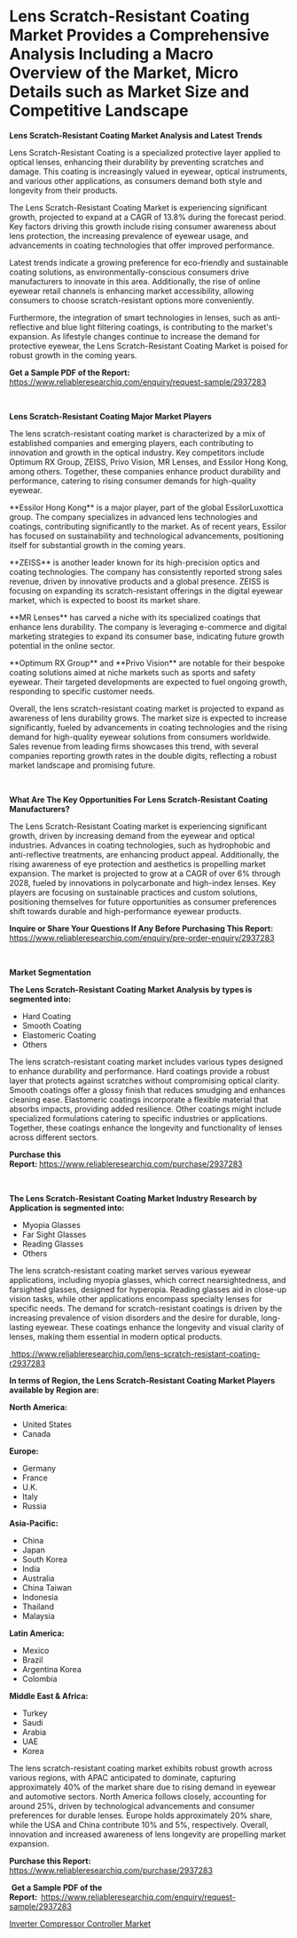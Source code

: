 <p><h1>Lens Scratch-Resistant Coating Market Provides a Comprehensive Analysis Including a Macro Overview of the Market, Micro Details such as Market Size and Competitive Landscape</h1></p><p><strong>Lens Scratch-Resistant Coating Market Analysis and Latest Trends</strong></p>
<p><p>Lens Scratch-Resistant Coating is a specialized protective layer applied to optical lenses, enhancing their durability by preventing scratches and damage. This coating is increasingly valued in eyewear, optical instruments, and various other applications, as consumers demand both style and longevity from their products.</p><p>The Lens Scratch-Resistant Coating Market is experiencing significant growth, projected to expand at a CAGR of 13.8% during the forecast period. Key factors driving this growth include rising consumer awareness about lens protection, the increasing prevalence of eyewear usage, and advancements in coating technologies that offer improved performance. </p><p>Latest trends indicate a growing preference for eco-friendly and sustainable coating solutions, as environmentally-conscious consumers drive manufacturers to innovate in this area. Additionally, the rise of online eyewear retail channels is enhancing market accessibility, allowing consumers to choose scratch-resistant options more conveniently. </p><p>Furthermore, the integration of smart technologies in lenses, such as anti-reflective and blue light filtering coatings, is contributing to the market's expansion. As lifestyle changes continue to increase the demand for protective eyewear, the Lens Scratch-Resistant Coating Market is poised for robust growth in the coming years.</p></p>
<p><strong>Get a Sample PDF of the Report:&nbsp;</strong> <a href="https://www.reliableresearchiq.com/enquiry/request-sample/2937283?utm_campaign=2313&utm_medium=2&utm_source=Github&utm_content=ia&utm_term=14032025&utm_id=lens-scratch-resistant-coating">https://www.reliableresearchiq.com/enquiry/request-sample/2937283</a></p>
<p>&nbsp;</p>
<p><strong>Lens Scratch-Resistant Coating Major Market Players</strong></p>
<p><p>The lens scratch-resistant coating market is characterized by a mix of established companies and emerging players, each contributing to innovation and growth in the optical industry. Key competitors include Optimum RX Group, ZEISS, Privo Vision, MR Lenses, and Essilor Hong Kong, among others. Together, these companies enhance product durability and performance, catering to rising consumer demands for high-quality eyewear.</p><p>**Essilor Hong Kong** is a major player, part of the global EssilorLuxottica group. The company specializes in advanced lens technologies and coatings, contributing significantly to the market. As of recent years, Essilor has focused on sustainability and technological advancements, positioning itself for substantial growth in the coming years.</p><p>**ZEISS** is another leader known for its high-precision optics and coating technologies. The company has consistently reported strong sales revenue, driven by innovative products and a global presence. ZEISS is focusing on expanding its scratch-resistant offerings in the digital eyewear market, which is expected to boost its market share.</p><p>**MR Lenses** has carved a niche with its specialized coatings that enhance lens durability. The company is leveraging e-commerce and digital marketing strategies to expand its consumer base, indicating future growth potential in the online sector.</p><p>**Optimum RX Group** and **Privo Vision** are notable for their bespoke coating solutions aimed at niche markets such as sports and safety eyewear. Their targeted developments are expected to fuel ongoing growth, responding to specific customer needs.</p><p>Overall, the lens scratch-resistant coating market is projected to expand as awareness of lens durability grows. The market size is expected to increase significantly, fueled by advancements in coating technologies and the rising demand for high-quality eyewear solutions from consumers worldwide. Sales revenue from leading firms showcases this trend, with several companies reporting growth rates in the double digits, reflecting a robust market landscape and promising future.</p></p>
<p>&nbsp;</p>
<p><strong>What Are The Key Opportunities For Lens Scratch-Resistant Coating Manufacturers?</strong></p>
<p><p>The Lens Scratch-Resistant Coating market is experiencing significant growth, driven by increasing demand from the eyewear and optical industries. Advances in coating technologies, such as hydrophobic and anti-reflective treatments, are enhancing product appeal. Additionally, the rising awareness of eye protection and aesthetics is propelling market expansion. The market is projected to grow at a CAGR of over 6% through 2028, fueled by innovations in polycarbonate and high-index lenses. Key players are focusing on sustainable practices and custom solutions, positioning themselves for future opportunities as consumer preferences shift towards durable and high-performance eyewear products.</p></p>
<p><strong>Inquire or Share Your Questions If Any Before Purchasing This Report:</strong> <a href="https://www.reliableresearchiq.com/enquiry/pre-order-enquiry/2937283?utm_campaign=2313&utm_medium=2&utm_source=Github&utm_content=ia&utm_term=14032025&utm_id=lens-scratch-resistant-coating">https://www.reliableresearchiq.com/enquiry/pre-order-enquiry/2937283</a></p>
<p>&nbsp;</p>
<p><strong>Market Segmentation</strong></p>
<p><strong>The Lens Scratch-Resistant Coating Market Analysis by types is segmented into:</strong></p>
<p><ul><li>Hard Coating</li><li>Smooth Coating</li><li>Elastomeric Coating</li><li>Others</li></ul></p>
<p><p>The lens scratch-resistant coating market includes various types designed to enhance durability and performance. Hard coatings provide a robust layer that protects against scratches without compromising optical clarity. Smooth coatings offer a glossy finish that reduces smudging and enhances cleaning ease. Elastomeric coatings incorporate a flexible material that absorbs impacts, providing added resilience. Other coatings might include specialized formulations catering to specific industries or applications. Together, these coatings enhance the longevity and functionality of lenses across different sectors.</p></p>
<p><strong>Purchase this Report:&nbsp;</strong><a href="https://www.reliableresearchiq.com/purchase/2937283?utm_campaign=2313&utm_medium=2&utm_source=Github&utm_content=ia&utm_term=14032025&utm_id=lens-scratch-resistant-coating">https://www.reliableresearchiq.com/purchase/2937283</a></p>
<p>&nbsp;</p>
<p><strong>The Lens Scratch-Resistant Coating Market Industry Research by Application is segmented into:</strong></p>
<p><ul><li>Myopia Glasses</li><li>Far Sight Glasses</li><li>Reading Glasses</li><li>Others</li></ul></p>
<p><p>The lens scratch-resistant coating market serves various eyewear applications, including myopia glasses, which correct nearsightedness, and farsighted glasses, designed for hyperopia. Reading glasses aid in close-up vision tasks, while other applications encompass specialty lenses for specific needs. The demand for scratch-resistant coatings is driven by the increasing prevalence of vision disorders and the desire for durable, long-lasting eyewear. These coatings enhance the longevity and visual clarity of lenses, making them essential in modern optical products.</p></p>
<p><a href="https://www.reliableresearchiq.com/lens-scratch-resistant-coating-r2937283?utm_campaign=2313&utm_medium=2&utm_source=Github&utm_content=ia&utm_term=14032025&utm_id=lens-scratch-resistant-coating">&nbsp;https://www.reliableresearchiq.com/lens-scratch-resistant-coating-r2937283</a></p>
<p><strong>In terms of Region, the Lens Scratch-Resistant Coating Market Players available by Region are:</strong></p>
<p>
    <p> <strong> North America: </strong>
        <ul>
            <li>United States</li>
            <li>Canada</li>
        </ul>
        </p> 
    <p> <strong> Europe: </strong>
        <ul>
            <li>Germany</li>
            <li>France</li>
            <li>U.K.</li>
            <li>Italy</li>
            <li>Russia</li>
        </ul>
        </p> 
    <p> <strong> Asia-Pacific: </strong>
        <ul>
            <li>China</li>
            <li>Japan</li>
            <li>South Korea</li>
            <li>India</li>
            <li>Australia</li>
            <li>China Taiwan</li>
            <li>Indonesia</li>
            <li>Thailand</li>
            <li>Malaysia</li>
        </ul>
        </p> 
    <p> <strong> Latin America: </strong>
        <ul>
            <li>Mexico</li>
            <li>Brazil</li>
            <li>Argentina Korea</li>
            <li>Colombia</li>
        </ul>
        </p> 
    <p> <strong> Middle East & Africa: </strong>
        <ul>
            <li>Turkey</li>
            <li>Saudi</li>
            <li>Arabia</li>
            <li>UAE</li>
            <li>Korea</li>
        </ul>
    </p>
    </p>
<p><p>The lens scratch-resistant coating market exhibits robust growth across various regions, with APAC anticipated to dominate, capturing approximately 40% of the market share due to rising demand in eyewear and automotive sectors. North America follows closely, accounting for around 25%, driven by technological advancements and consumer preferences for durable lenses. Europe holds approximately 20% share, while the USA and China contribute 10% and 5%, respectively. Overall, innovation and increased awareness of lens longevity are propelling market expansion.</p></p>
<p><strong>Purchase this Report: </strong><a href="https://www.reliableresearchiq.com/purchase/2937283?utm_campaign=2313&utm_medium=2&utm_source=Github&utm_content=ia&utm_term=14032025&utm_id=lens-scratch-resistant-coating">https://www.reliableresearchiq.com/purchase/2937283</a></p>
<p>&nbsp;<strong>Get a Sample PDF of the Report:&nbsp;&nbsp;</strong><a href="https://www.reliableresearchiq.com/enquiry/request-sample/2937283?utm_campaign=2313&utm_medium=2&utm_source=Github&utm_content=ia&utm_term=14032025&utm_id=lens-scratch-resistant-coating">https://www.reliableresearchiq.com/enquiry/request-sample/2937283</a></p>
<p><strong></strong></p>
<p><p><a href="https://github.com/klindsey95/Market-Research-Report-List-1/blob/main/inverter-compressor-controller-market.md?utm_campaign=2313&utm_medium=2&utm_source=Github&utm_content=ia&utm_term=14032025&utm_id=lens-scratch-resistant-coating">Inverter Compressor Controller Market</a></p></p>